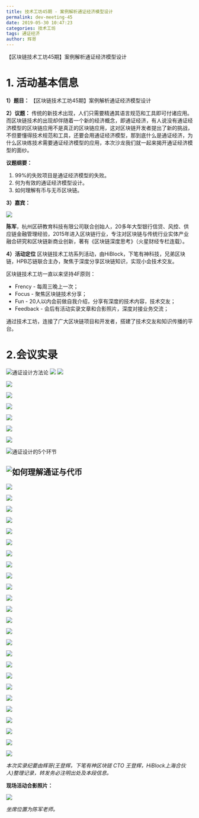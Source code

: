 ```yaml
---
title: 技术工坊45期 - 案例解析通证经济模型设计
permalink: dev-meeting-45
date: 2019-05-30 10:47:23
categories: 技术工坊
tags: 通证经济
author: 辉哥
---
```


【区块链技术工坊45期】案例解析通证经济模型设计
<!-- more -->


# 1. 活动基本信息
**1）题目：**
  【区块链技术工坊45期】案例解析通证经济模型设计

**2）议题：**
传统的新技术出现，人们只需要精通其语言规范和工具即可付诸应用。而区块链技术的出现却伴随着一个新的经济概念，即通证经济，有人说没有通证经济模型的区块链应用不是真正的区块链应用，这对区块链开发者提出了新的挑战，不但要懂得技术规范和工具，还要会用通证经济模型，那到底什么是通证经济，为什么区块练技术需要通证经济模型的应用，本次沙龙我们就一起来揭开通证经济模型的面纱。

**议题纲要：**
1) 99%的失败项目是通证经济模型的失败。
2) 何为有效的通证经济模型设计。
3) 如何理解有币与无币区块链。


**3）嘉宾：**


![](https://img.learnblockchain.cn/2019/05/15592033625608.png)



**陈军**，杭州区研教育科技有限公司联合创始人，20多年大型银行信贷、风控、供应链金融管理经验，2015年进入区块链行业，专注对区块链与传统行业实体产业融合研究和区块链新商业创新，著有《区块链深度思考》（火星财经专栏连载）。

**4）活动定位**
区块链技术工坊系列活动，由HiBlock，下笔有神科技，兄弟区块链，HPB芯链联合主办，聚焦于深度分享区块链知识，实现小会技术交友。

区块链技术工坊一直以来坚持4F原则：
* Frency - 每周三晚上一次；
* Focus - 聚焦区块链技术分享；
* Fun - 20人以内会前做自我介绍，分享有深度的技术内容，技术交友；
* Feedback - 会后有活动实录文章和合影照片，深度对接业务交流；

通过技术工坊，连接了广大区块链项目和开发者，搭建了技术交友和知识传播的平台。


# 2.会议实录
![通证设计方法论](https://img.learnblockchain.cn/2019/05/15592033755100.jpg)
![](https://img.learnblockchain.cn/2019/05/15592035794969.jpg)
![](https://img.learnblockchain.cn/2019/05/15592038182777.jpg)

![](https://img.learnblockchain.cn/2019/05/15592038252738.jpg)

![](https://img.learnblockchain.cn/2019/05/15592038318462.jpg)

![](https://img.learnblockchain.cn/2019/05/15592038389106.jpg)

![](https://img.learnblockchain.cn/2019/05/15592038460087.jpg)

![](https://img.learnblockchain.cn/2019/05/15592038527251.jpg)

![](https://img.learnblockchain.cn/2019/05/15592038592955.jpg)

![通证设计的5个环节](https://img.learnblockchain.cn/2019/05/15592038685539.jpg)

![如何理解通证与代币](https://img.learnblockchain.cn/2019/05/15592038757650.jpg)
--
![](https://img.learnblockchain.cn/2019/05/15592038831320.jpg)

![](https://img.learnblockchain.cn/2019/05/15592038898841.jpg)

![](https://img.learnblockchain.cn/2019/05/15592038971178.jpg)

![](https://img.learnblockchain.cn/2019/05/15592039067810.jpg)

![](https://img.learnblockchain.cn/2019/05/15592039139701.jpg)

![](https://img.learnblockchain.cn/2019/05/15592039213264.jpg)

![](https://img.learnblockchain.cn/2019/05/15592039307985.jpg)

![](https://img.learnblockchain.cn/2019/05/15592039403183.jpg)

![](https://img.learnblockchain.cn/2019/05/15592039464830.jpg)

![](https://img.learnblockchain.cn/2019/05/15592037978814.jpg)


![](https://img.learnblockchain.cn/2019/05/15592037814115.jpg)

![](https://img.learnblockchain.cn/2019/05/15592037694080.jpg)

![](https://img.learnblockchain.cn/2019/05/15592037605767.jpg)

![](https://img.learnblockchain.cn/2019/05/15592037490334.jpg)

![](https://img.learnblockchain.cn/2019/05/15592037396621.jpg)

![](https://img.learnblockchain.cn/2019/05/15592037319903.jpg)

![](https://img.learnblockchain.cn/2019/05/15592037252859.jpg)


![](https://img.learnblockchain.cn/2019/05/15592037170725.jpg)


![](https://img.learnblockchain.cn/2019/05/15592037088038.jpg)


![](https://img.learnblockchain.cn/2019/05/15592037005576.jpg)


![](https://img.learnblockchain.cn/2019/05/15592036929191.jpg)


![](https://img.learnblockchain.cn/2019/05/15592036860228.jpg)


![](https://img.learnblockchain.cn/2019/05/15592036777429.jpg)

![](https://img.learnblockchain.cn/2019/05/15592036687987.jpg)


![](https://img.learnblockchain.cn/2019/05/15592036590223.jpg)


*本次实录纪要由辉哥(王登辉，下笔有神区块链 CTO 王登辉，HiBlock上海合伙人)整理记录，转发务必注明出处及本段信息。*

**现场活动合影照片：**

![](https://img.learnblockchain.cn/2019/05/15592036460628.png)


*坐席位置为陈军老师。*
